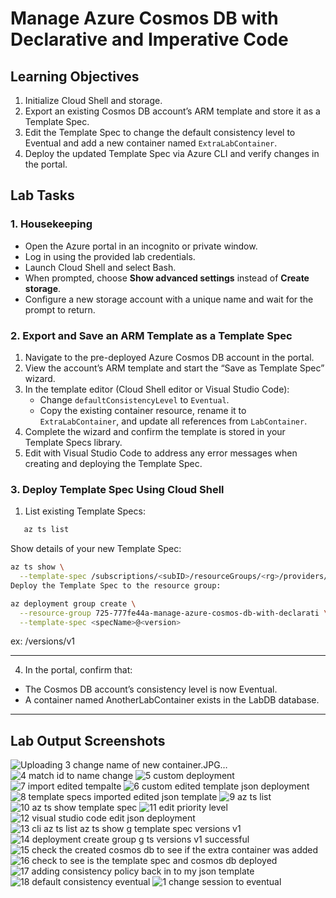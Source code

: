 # Manage Azure Cosmos DB with Declarative and Imperative Code

## Learning Objectives

1. Initialize Cloud Shell and storage.
2. Export an existing Cosmos DB account’s ARM template and store it as a Template Spec.  
3. Edit the Template Spec to change the default consistency level to Eventual and add a new container named `ExtraLabContainer`.  
4. Deploy the updated Template Spec via Azure CLI and verify changes in the portal.  

## Lab Tasks

### 1. Housekeeping

- Open the Azure portal in an incognito or private window.  
- Log in using the provided lab credentials.  
- Launch Cloud Shell and select Bash.  
- When prompted, choose **Show advanced settings** instead of **Create storage**.  
- Configure a new storage account with a unique name and wait for the prompt to return.  

### 2. Export and Save an ARM Template as a Template Spec

1. Navigate to the pre-deployed Azure Cosmos DB account in the portal.  
2. View the account’s ARM template and start the “Save as Template Spec” wizard.  
3. In the template editor (Cloud Shell editor or Visual Studio Code):  
   - Change `defaultConsistencyLevel` to `Eventual`.  
   - Copy the existing container resource, rename it to `ExtraLabContainer`, and update all references from `LabContainer`.  
4. Complete the wizard and confirm the template is stored in your Template Specs library.  
5. Edit with Visual Studio Code to address any error messages when creating and deploying the Template Spec.

### 3. Deploy Template Spec Using Cloud Shell

1. List existing Template Specs:  
```bash
   az ts list
```

Show details of your new Template Spec:

```bash
az ts show \
  --template-spec /subscriptions/<subID>/resourceGroups/<rg>/providers/Microsoft.Resources/templateSpecs/<specName>/versions/<version>
Deploy the Template Spec to the resource group:
```

```bash
az deployment group create \
  --resource-group 725-777fe44a-manage-azure-cosmos-db-with-declarati \
  --template-spec <specName>@<version> 
```

ex: /versions/v1

---

4. In the portal, confirm that:
- The Cosmos DB account’s consistency level is now Eventual.
- A container named AnotherLabContainer exists in the LabDB database.

---

## Lab Output Screenshots

![Uploading 3 change name of new container.JPG…]()
![4 match id to name change](https://github.com/user-attachments/assets/f5fe8137-7abd-4da5-8691-6b6655d99542)
![5 custom deployment](https://github.com/user-attachments/assets/5827af99-6e78-419e-8534-8dcb29425b08)
![7 import edited tempalte](https://github.com/user-attachments/assets/c0aafc1c-ec48-44ce-a7c6-90b65048eecd)
![6 custom edited template json deployment](https://github.com/user-attachments/assets/701c69d8-7cff-4d3d-b732-c6520d7d1119)
![8 template specs imported edited json template](https://github.com/user-attachments/assets/b39fa252-d818-4054-9d87-eb21bc18a268)
![9 az ts list](https://github.com/user-attachments/assets/3e32fe81-0ceb-46e2-a96d-01e881f99a33)
![10 az ts show template spec](https://github.com/user-attachments/assets/ada8ed5c-9d9c-45d2-8c18-e7a35a0ea789)
![11 edit priority level](https://github.com/user-attachments/assets/0872e7cc-6b00-4dfc-bb70-ef068adf7f6a)
![12 visual studio code edit json deployment](https://github.com/user-attachments/assets/4be1ea02-8aff-4322-8d16-f96746512cd1)
![13 cli az ts list az ts show g template spec versions v1](https://github.com/user-attachments/assets/5dacaf04-90fe-47d3-b628-6bcd94d1fb78)
![14 deployment create group g ts versions v1 successful](https://github.com/user-attachments/assets/c9789671-1dff-4920-91d7-d9a17a443dbb)
![15 check the created cosmos db to see if the extra container was added](https://github.com/user-attachments/assets/93d5fb1b-2741-4650-bfff-4827fb0ea2dc)
![16 check to see is the template spec and cosmos db deployed](https://github.com/user-attachments/assets/3f9f9fcb-a99b-41f4-8328-1f29cfb07428)
![17 adding consistency policy back in to my json template](https://github.com/user-attachments/assets/144eeb7e-76f0-4bae-b69b-f873bddf9442)
![18 default consistency eventual](https://github.com/user-attachments/assets/0bc83dd5-3a90-49dd-880e-52cd8f82fb1e)
![1 change session to eventual](https://github.com/user-attachments/assets/4c06fddf-5184-4d04-bc15-771291ad2fd3)



